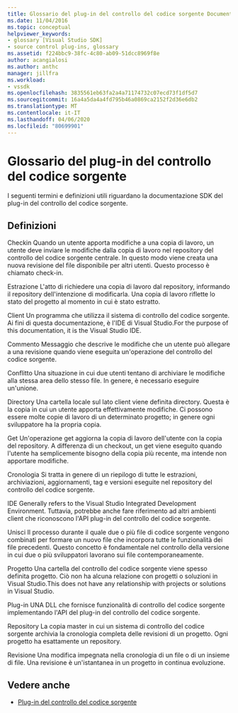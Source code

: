```yaml
---
title: Glossario del plug-in del controllo del codice sorgente Documenti Microsoft
ms.date: 11/04/2016
ms.topic: conceptual
helpviewer_keywords:
- glossary [Visual Studio SDK]
- source control plug-ins, glossary
ms.assetid: f224bbc9-38fc-4c80-ab09-51dcc8969f8e
author: acangialosi
ms.author: anthc
manager: jillfra
ms.workload:
- vssdk
ms.openlocfilehash: 3835561eb63fa2a4a71174732c07ecd73f1df5d7
ms.sourcegitcommit: 16a4a5da4a4fd795b46a0869ca2152f2d36e6db2
ms.translationtype: MT
ms.contentlocale: it-IT
ms.lasthandoff: 04/06/2020
ms.locfileid: "80699901"
---
```

# <a name="source-control-plug-in-glossary"></a>Glossario del plug-in del controllo del codice sorgente
I seguenti termini e definizioni utili riguardano la documentazione SDK del plug-in del controllo del codice sorgente.

## <a name="definitions"></a>Definizioni
 Checkin Quando un utente apporta modifiche a una copia di lavoro, un utente deve inviare le modifiche dalla copia di lavoro nel repository del controllo del codice sorgente centrale. In questo modo viene creata una nuova revisione del file disponibile per altri utenti. Questo processo è chiamato check-in.

 Estrazione L'atto di richiedere una copia di lavoro dal repository, informando il repository dell'intenzione di modificarla. Una copia di lavoro riflette lo stato del progetto al momento in cui è stato estratto.

 Client Un programma che utilizza il sistema di controllo del codice sorgente. Ai fini di questa documentazione, è l'IDE di Visual Studio.For the purpose of this documentation, it is the Visual Studio IDE.

 Commento Messaggio che descrive le modifiche che un utente può allegare a una revisione quando viene eseguita un'operazione del controllo del codice sorgente.

 Conflitto Una situazione in cui due utenti tentano di archiviare le modifiche alla stessa area dello stesso file. In genere, è necessario eseguire un'unione.

 Directory Una cartella locale sul lato client viene definita directory. Questa è la copia in cui un utente apporta effettivamente modifiche. Ci possono essere molte copie di lavoro di un determinato progetto; in genere ogni sviluppatore ha la propria copia.

 Get Un'operazione get aggiorna la copia di lavoro dell'utente con la copia del repository. A differenza di un checkout, un get viene eseguito quando l'utente ha semplicemente bisogno della copia più recente, ma intende non apportare modifiche.

 Cronologia Si tratta in genere di un riepilogo di tutte le estrazioni, archiviazioni, aggiornamenti, tag e versioni eseguite nel repository del controllo del codice sorgente.

 IDE Generally refers to the Visual Studio Integrated Development Environment. Tuttavia, potrebbe anche fare riferimento ad altri ambienti client che riconoscono l'API plug-in del controllo del codice sorgente.

 Unisci Il processo durante il quale due o più file di codice sorgente vengono combinati per formare un nuovo file che incorpora tutte le funzionalità dei file precedenti. Questo concetto è fondamentale nel controllo della versione in cui due o più sviluppatori lavorano sui file contemporaneamente.

 Progetto Una cartella del controllo del codice sorgente viene spesso definita progetto. Ciò non ha alcuna relazione con progetti o soluzioni in Visual Studio.This does not have any relationship with projects or solutions in Visual Studio.

 Plug-in UNA DLL che fornisce funzionalità di controllo del codice sorgente implementando l'API del plug-in del controllo del codice sorgente.

 Repository La copia master in cui un sistema di controllo del codice sorgente archivia la cronologia completa delle revisioni di un progetto. Ogni progetto ha esattamente un repository.

 Revisione Una modifica impegnata nella cronologia di un file o di un insieme di file. Una revisione è un'istantanea in un progetto in continua evoluzione.

## <a name="see-also"></a>Vedere anche
- [Plug-in del controllo del codice sorgente](../extensibility/source-control-plug-ins.md)
